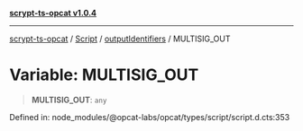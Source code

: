 [**scrypt-ts-opcat v1.0.4**](../../../../../README.md)

***

[scrypt-ts-opcat](../../../../../README.md) / [Script](../../../README.md) / [outputIdentifiers](../README.md) / MULTISIG\_OUT

# Variable: MULTISIG\_OUT

> **MULTISIG\_OUT**: `any`

Defined in: node\_modules/@opcat-labs/opcat/types/script/script.d.cts:353
